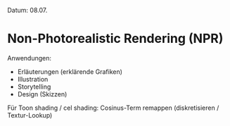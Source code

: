 Datum: 08.07.

# Non-Photorealistic Rendering (NPR)

Anwendungen:
- Erläuterungen (erklärende Grafiken)
- Illustration
- Storytelling
- Design (Skizzen)

Für Toon shading / cel shading: Cosinus-Term remappen (diskretisieren / Textur-Lookup)